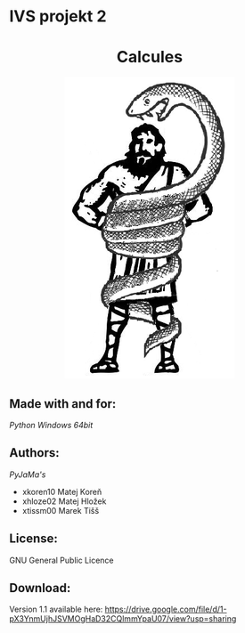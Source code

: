 # IVS projekt 2

<div align="center">
    <h1>Calcules</h1>
    <p>
    <img src="herk_full.png">
    <br>
    </p>
</div>


## Made with and for:

*Python*
*Windows 64bit*


## Authors:

*PyJaMa's*

- xkoren10 Matej Koreň
- xhloze02 Matej Hložek
- xtissm00 Marek Tišš


## License:

GNU General Public Licence

## Download:

Version 1.1 available here:
https://drive.google.com/file/d/1-pX3YnmUjhJSVMOgHaD32CQlmmYpaU07/view?usp=sharing

